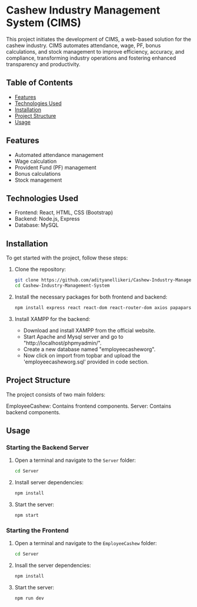 # Cashew Industry Management System (CIMS)

This project initiates the development of CIMS, a web-based solution for the cashew industry. CIMS automates attendance, wage, PF, bonus calculations, and stock management to improve efficiency, accuracy, and compliance, transforming industry operations and fostering enhanced transparency and productivity.

## Table of Contents

- [Features](#features)
- [Technologies Used](#technologies-used)
- [Installation](#installation)
- [Project Structure](#project-structure)
- [Usage](#usage)

## Features

- Automated attendance management
- Wage calculation
- Provident Fund (PF) management
- Bonus calculations
- Stock management

## Technologies Used

- Frontend: React, HTML, CSS (Bootstrap)
- Backend: Node.js, Express
- Database: MySQL

## Installation

To get started with the project, follow these steps:

1. Clone the repository:
   ```sh
   git clone https://github.com/adityanellikeri/Cashew-Industry-Management-System.git
   cd Cashew-Industry-Management-System

2. Install the necessary packages for both frontend and backend:
   ```sh
   npm install express react react-dom react-router-dom axios papaparse

3. Install XAMPP for the backend:
   
   - Download and install XAMPP from the official website.
   - Start Apache and Mysql server and go to "http://localhost/phpmyadmin/".
   - Create a new database named "employeecasheworg".
   - Now click on import from topbar and upload the 'employeecasheworg.sql' provided in code section.
   
## Project Structure

The project consists of two main folders:

EmployeeCashew: Contains frontend components.
Server: Contains backend components.

## Usage

### Starting the Backend Server

1. Open a terminal and navigate to the `Server` folder:
   ```sh
   cd Server

2. Install server dependencies:
   ```sh
   npm install

3. Start the server:
   ```sh
   npm start

### Starting the Frontend

1. Open a terminal and navigate to the `EmployeeCashew` folder:
   ```sh
   cd Server

2. Insall the server dependencies:
   ```sh
   npm install

3. Start the server:
   ```sh
   npm run dev

